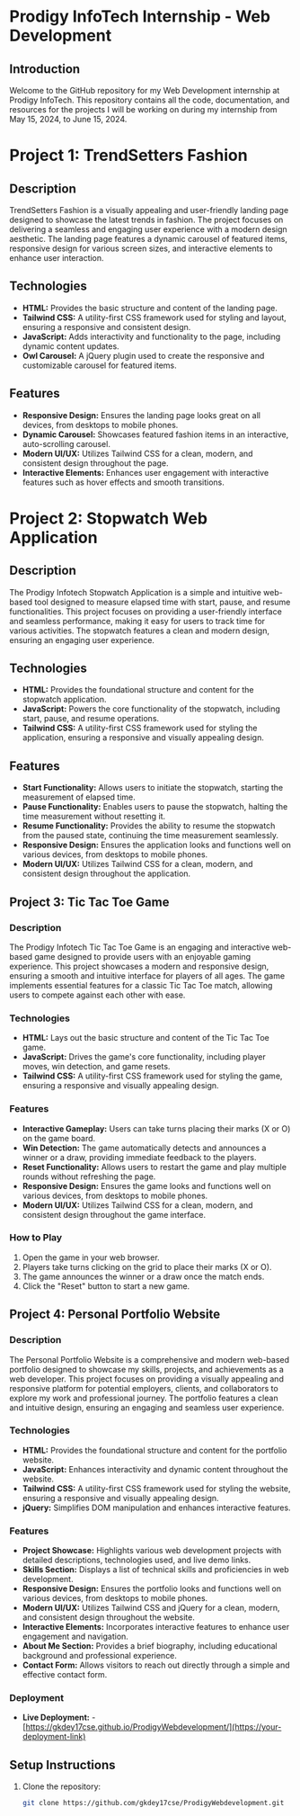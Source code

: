 # Prodigy InfoTech Internship - Web Development

## Introduction
Welcome to the GitHub repository for my Web Development internship at Prodigy InfoTech. This repository contains all the code, documentation, and resources for the projects I will be working on during my internship from May 15, 2024, to June 15, 2024.

# Project 1: TrendSetters Fashion

## Description
TrendSetters Fashion is a visually appealing and user-friendly landing page designed to showcase the latest trends in fashion. The project focuses on delivering a seamless and engaging user experience with a modern design aesthetic. The landing page features a dynamic carousel of featured items, responsive design for various screen sizes, and interactive elements to enhance user interaction.

## Technologies
- **HTML:** Provides the basic structure and content of the landing page.
- **Tailwind CSS:** A utility-first CSS framework used for styling and layout, ensuring a responsive and consistent design.
- **JavaScript:** Adds interactivity and functionality to the page, including dynamic content updates.
- **Owl Carousel:** A jQuery plugin used to create the responsive and customizable carousel for featured items.

## Features
- **Responsive Design:** Ensures the landing page looks great on all devices, from desktops to mobile phones.
- **Dynamic Carousel:** Showcases featured fashion items in an interactive, auto-scrolling carousel.
- **Modern UI/UX:** Utilizes Tailwind CSS for a clean, modern, and consistent design throughout the page.
- **Interactive Elements:** Enhances user engagement with interactive features such as hover effects and smooth transitions.

# Project 2: Stopwatch Web Application

## Description
The Prodigy Infotech Stopwatch Application is a simple and intuitive web-based tool designed to measure elapsed time with start, pause, and resume functionalities. This project focuses on providing a user-friendly interface and seamless performance, making it easy for users to track time for various activities. The stopwatch features a clean and modern design, ensuring an engaging user experience.

## Technologies
- **HTML:** Provides the foundational structure and content for the stopwatch application.
- **JavaScript:** Powers the core functionality of the stopwatch, including start, pause, and resume operations.
- **Tailwind CSS:** A utility-first CSS framework used for styling the application, ensuring a responsive and visually appealing design.

## Features
- **Start Functionality:** Allows users to initiate the stopwatch, starting the measurement of elapsed time.
- **Pause Functionality:** Enables users to pause the stopwatch, halting the time measurement without resetting it.
- **Resume Functionality:** Provides the ability to resume the stopwatch from the paused state, continuing the time measurement seamlessly.
- **Responsive Design:** Ensures the application looks and functions well on various devices, from desktops to mobile phones.
- **Modern UI/UX:** Utilizes Tailwind CSS for a clean, modern, and consistent design throughout the application.


## Project 3: Tic Tac Toe Game

### Description
The Prodigy Infotech Tic Tac Toe Game is an engaging and interactive web-based game designed to provide users with an enjoyable gaming experience. This project showcases a modern and responsive design, ensuring a smooth and intuitive interface for players of all ages. The game implements essential features for a classic Tic Tac Toe match, allowing users to compete against each other with ease.

### Technologies
- **HTML:** Lays out the basic structure and content of the Tic Tac Toe game.
- **JavaScript:** Drives the game's core functionality, including player moves, win detection, and game resets.
- **Tailwind CSS:** A utility-first CSS framework used for styling the game, ensuring a responsive and visually appealing design.

### Features
- **Interactive Gameplay:** Users can take turns placing their marks (X or O) on the game board.
- **Win Detection:** The game automatically detects and announces a winner or a draw, providing immediate feedback to the players.
- **Reset Functionality:** Allows users to restart the game and play multiple rounds without refreshing the page.
- **Responsive Design:** Ensures the game looks and functions well on various devices, from desktops to mobile phones.
- **Modern UI/UX:** Utilizes Tailwind CSS for a clean, modern, and consistent design throughout the game interface.

### How to Play
1. Open the game in your web browser.
2. Players take turns clicking on the grid to place their marks (X or O).
3. The game announces the winner or a draw once the match ends.
4. Click the "Reset" button to start a new game.

## Project 4: Personal Portfolio Website

### Description
The Personal Portfolio Website is a comprehensive and modern web-based portfolio designed to showcase my skills, projects, and achievements as a web developer. This project focuses on providing a visually appealing and responsive platform for potential employers, clients, and collaborators to explore my work and professional journey. The portfolio features a clean and intuitive design, ensuring an engaging and seamless user experience.

### Technologies
- **HTML:** Provides the foundational structure and content for the portfolio website.
- **JavaScript:** Enhances interactivity and dynamic content throughout the website.
- **Tailwind CSS:** A utility-first CSS framework used for styling the website, ensuring a responsive and visually appealing design.
- **jQuery:** Simplifies DOM manipulation and enhances interactive features.

### Features
- **Project Showcase:** Highlights various web development projects with detailed descriptions, technologies used, and live demo links.
- **Skills Section:** Displays a list of technical skills and proficiencies in web development.
- **Responsive Design:** Ensures the portfolio looks and functions well on various devices, from desktops to mobile phones.
- **Modern UI/UX:** Utilizes Tailwind CSS and jQuery for a clean, modern, and consistent design throughout the website.
- **Interactive Elements:** Incorporates interactive features to enhance user engagement and navigation.
- **About Me Section:** Provides a brief biography, including educational background and professional experience.
- **Contact Form:** Allows visitors to reach out directly through a simple and effective contact form.

### Deployment
- **Live Deployment:** - [https://gkdey17cse.github.io/ProdigyWebdevelopment/](https://your-deployment-link)



## Setup Instructions
1. Clone the repository:
   ```bash
   git clone https://github.com/gkdey17cse/ProdigyWebdevelopment.git


